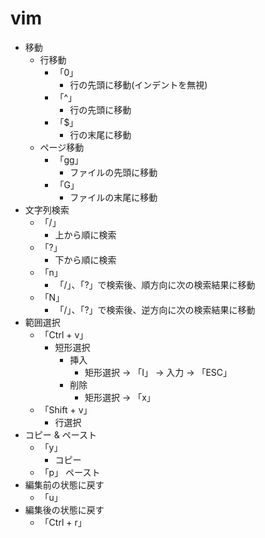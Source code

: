 # vim
- 移動
    - 行移動
        - 「0」
            - 行の先頭に移動(インデントを無視)
        - 「^」
            - 行の先頭に移動
        - 「$」
            - 行の末尾に移動
    - ページ移動
        - 「gg」
            - ファイルの先頭に移動
        - 「G」
            - ファイルの末尾に移動
- 文字列検索
    - 「/」
        - 上から順に検索
    - 「?」
        - 下から順に検索
    - 「n」
        - 「/」、「?」で検索後、順方向に次の検索結果に移動
    - 「N」
        - 「/」、「?」で検索後、逆方向に次の検索結果に移動
- 範囲選択
    - 「Ctrl + v」
        - 短形選択
            - 挿入
                - 矩形選択 -> 「I」 -> 入力 -> 「ESC」
            - 削除
                - 矩形選択 -> 「x」
    - 「Shift + v」
        - 行選択
- コピー & ペースト
    - 「y」
        - コピー
    - 「p」
        ペースト
- 編集前の状態に戻す
    - 「u」
- 編集後の状態に戻す
    - 「Ctrl + r」
